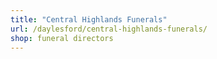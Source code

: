 ```yaml
---
title: "Central Highlands Funerals"
url: /daylesford/central-highlands-funerals/
shop: funeral directors
---
```

